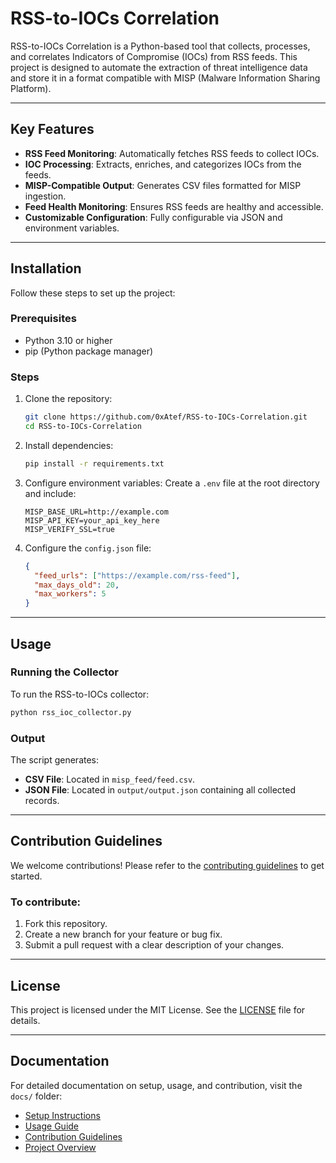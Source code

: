 # RSS-to-IOCs Correlation

RSS-to-IOCs Correlation is a Python-based tool that collects, processes, and correlates Indicators of Compromise (IOCs) from RSS feeds. This project is designed to automate the extraction of threat intelligence data and store it in a format compatible with MISP (Malware Information Sharing Platform).

---

## Key Features
- **RSS Feed Monitoring**: Automatically fetches RSS feeds to collect IOCs.
- **IOC Processing**: Extracts, enriches, and categorizes IOCs from the feeds.
- **MISP-Compatible Output**: Generates CSV files formatted for MISP ingestion.
- **Feed Health Monitoring**: Ensures RSS feeds are healthy and accessible.
- **Customizable Configuration**: Fully configurable via JSON and environment variables.

---

## Installation

Follow these steps to set up the project:

### Prerequisites
- Python 3.10 or higher
- pip (Python package manager)

### Steps
1. Clone the repository:
   ```bash
   git clone https://github.com/0xAtef/RSS-to-IOCs-Correlation.git
   cd RSS-to-IOCs-Correlation
   ```

2. Install dependencies:
   ```bash
   pip install -r requirements.txt
   ```

3. Configure environment variables:
   Create a `.env` file at the root directory and include:
   ```plaintext
   MISP_BASE_URL=http://example.com
   MISP_API_KEY=your_api_key_here
   MISP_VERIFY_SSL=true
   ```

4. Configure the `config.json` file:
   ```json
   {
     "feed_urls": ["https://example.com/rss-feed"],
     "max_days_old": 20,
     "max_workers": 5
   }
   ```

---

## Usage

### Running the Collector
To run the RSS-to-IOCs collector:
```bash
python rss_ioc_collector.py
```

### Output
The script generates:
- **CSV File**: Located in `misp_feed/feed.csv`.
- **JSON File**: Located in `output/output.json` containing all collected records.

---

## Contribution Guidelines

We welcome contributions! Please refer to the [contributing guidelines](docs/contributing.md) to get started.

### To contribute:
1. Fork this repository.
2. Create a new branch for your feature or bug fix.
3. Submit a pull request with a clear description of your changes.

---

## License

This project is licensed under the MIT License. See the [LICENSE](LICENSE) file for details.

---

## Documentation

For detailed documentation on setup, usage, and contribution, visit the `docs/` folder:
- [Setup Instructions](docs/setup.md)
- [Usage Guide](docs/usage.md)
- [Contribution Guidelines](docs/contributing.md)
- [Project Overview](docs/overview.md)